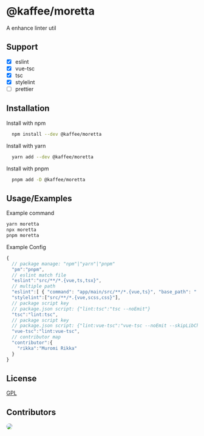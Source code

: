 # @kaffee/moretta

A enhance linter util

## Support

* [x] eslint
* [x] vue-tsc
* [x] tsc
* [x] stylelint
* [ ] prettier

## Installation

Install with npm

```bash
  npm install --dev @kaffee/moretta
```

Install with yarn

```bash
  yarn add --dev @kaffee/moretta
```

Install with pnpm

```bash
  pnpm add -D @kaffee/moretta
```

## Usage/Examples

Example command

```bash
yarn moretta
npx moretta
pnpm moretta
```

Example Config
```typescript
{
  // package manage: "npm"|"yarn"|"pnpm"
  "pm":"pnpm", 
  // eslint match file
  "eslint":"src/**/*.{vue,ts,tsx}", 
  // multiple path
  "eslint":[ { "command": "app/main/src/**/*.{vue,ts}", "base_path": "." }], 
  "stylelint":["src/**/*.{vue,scss,css}"], 
  // package script key 
  // package.json script: {"lint:tsc":"tsc --noEmit"}
  "tsc":"lint:tsc",
  // package script key 
  // package.json script: {"lint:vue-tsc":"vue-tsc --noEmit --skipLibCheck --pretty"}
  "vue-tsc":"lint:vue-tsc",
  // contributor map
  "contributor":{
    "rikka":"Muromi Rikka"
  }
}
```

## License

[GPL](https://choosealicense.com/licenses/gpl-3.0/)

## Contributors

<a href="https://github.com/Muromi-Rikka" >
  <img style="border-radius:200px;" src="https://github.com/Muromi-Rikka.png?size=50">
</a>
